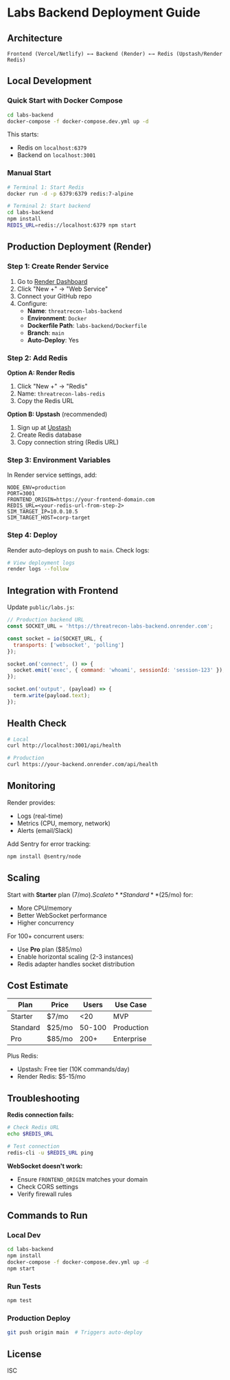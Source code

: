 # Labs Backend Deployment Guide

## Architecture

```
Frontend (Vercel/Netlify) ←→ Backend (Render) ←→ Redis (Upstash/Render Redis)
```

## Local Development

### Quick Start with Docker Compose

```bash
cd labs-backend
docker-compose -f docker-compose.dev.yml up -d
```

This starts:
- Redis on `localhost:6379`
- Backend on `localhost:3001`

### Manual Start

```bash
# Terminal 1: Start Redis
docker run -d -p 6379:6379 redis:7-alpine

# Terminal 2: Start backend
cd labs-backend
npm install
REDIS_URL=redis://localhost:6379 npm start
```

## Production Deployment (Render)

### Step 1: Create Render Service

1. Go to [Render Dashboard](https://dashboard.render.com)
2. Click "New +" → "Web Service"
3. Connect your GitHub repo
4. Configure:
   - **Name**: `threatrecon-labs-backend`
   - **Environment**: `Docker`
   - **Dockerfile Path**: `labs-backend/Dockerfile`
   - **Branch**: `main`
   - **Auto-Deploy**: Yes

### Step 2: Add Redis

**Option A: Render Redis**
1. Click "New +" → "Redis"
2. Name: `threatrecon-labs-redis`
3. Copy the Redis URL

**Option B: Upstash** (recommended)
1. Sign up at [Upstash](https://upstash.com)
2. Create Redis database
3. Copy connection string (Redis URL)

### Step 3: Environment Variables

In Render service settings, add:

```
NODE_ENV=production
PORT=3001
FRONTEND_ORIGIN=https://your-frontend-domain.com
REDIS_URL=<your-redis-url-from-step-2>
SIM_TARGET_IP=10.0.10.5
SIM_TARGET_HOST=corp-target
```

### Step 4: Deploy

Render auto-deploys on push to `main`. Check logs:

```bash
# View deployment logs
render logs --follow
```

## Integration with Frontend

Update `public/labs.js`:

```javascript
// Production backend URL
const SOCKET_URL = 'https://threatrecon-labs-backend.onrender.com';

const socket = io(SOCKET_URL, {
  transports: ['websocket', 'polling']
});

socket.on('connect', () => {
  socket.emit('exec', { command: 'whoami', sessionId: 'session-123' });
});

socket.on('output', (payload) => {
  term.write(payload.text);
});
```

## Health Check

```bash
# Local
curl http://localhost:3001/api/health

# Production
curl https://your-backend.onrender.com/api/health
```

## Monitoring

Render provides:
- Logs (real-time)
- Metrics (CPU, memory, network)
- Alerts (email/Slack)

Add Sentry for error tracking:
```bash
npm install @sentry/node
```

## Scaling

Start with **Starter** plan ($7/mo). Scale to **Standard** ($25/mo) for:
- More CPU/memory
- Better WebSocket performance
- Higher concurrency

For 100+ concurrent users:
- Use **Pro** plan ($85/mo)
- Enable horizontal scaling (2-3 instances)
- Redis adapter handles socket distribution

## Cost Estimate

| Plan | Price | Users | Use Case |
|------|-------|-------|----------|
| Starter | $7/mo | <20 | MVP |
| Standard | $25/mo | 50-100 | Production |
| Pro | $85/mo | 200+ | Enterprise |

Plus Redis:
- Upstash: Free tier (10K commands/day)
- Render Redis: $5-15/mo

## Troubleshooting

**Redis connection fails:**
```bash
# Check Redis URL
echo $REDIS_URL

# Test connection
redis-cli -u $REDIS_URL ping
```

**WebSocket doesn't work:**
- Ensure `FRONTEND_ORIGIN` matches your domain
- Check CORS settings
- Verify firewall rules

## Commands to Run

### Local Dev
```bash
cd labs-backend
npm install
docker-compose -f docker-compose.dev.yml up -d
npm start
```

### Run Tests
```bash
npm test
```

### Production Deploy
```bash
git push origin main  # Triggers auto-deploy
```

## License

ISC

